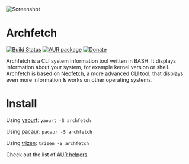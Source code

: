 ![Screenshot](https://i.imgur.com/aoNNFmT.png)

# Archfetch

[![Build Status](https://travis-ci.org/xxczaki/archfetch.svg?branch=master)](https://travis-ci.org/xxczaki/archfetch)
[![AUR package](https://repology.org/badge/version-for-repo/aur/archfetch.svg)](https://repology.org/metapackage/archfetch)
[![Donate](https://img.shields.io/badge/donate-patreon-yellow.svg)](https://www.patreon.com/akepinski)

Archfetch is a CLI system information tool written in BASH. It displays information about your system, for example kernel version or shell. Archfetch is based on [Neofetch](https://github.com/dylanaraps/neofetch), a more advanced CLI tool, that displays even more information & works on other operating systems.

# Install

Using [yaourt](https://archlinux.fr/yaourt-en): 
`yaourt -S archfetch`

Using [pacaur](https://aur.archlinux.org/packages/pacaur/): 
`pacaur -S archfetch`

Using [trizen](https://github.com/trizen/trizen): 
`trizen -S archfetch`

Check out the list of [AUR helpers](https://wiki.archlinux.org/index.php/AUR_helpers).
